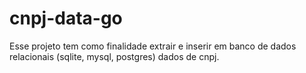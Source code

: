 # cnpj-data-go
Esse projeto tem como finalidade extrair e inserir em banco de dados relacionais (sqlite, mysql, postgres) dados de cnpj.
